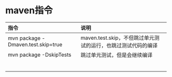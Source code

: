 # maven指令

| **指令** | **说明** |
| :--- | :--- |
| mvn package -Dmaven.test.skip=true | maven.test.skip，不但跳过单元测试的运行，也跳过测试代码的编译 |
| mvn package -DskipTests | 跳过单元测试，但是会继续编译 |
|  |  |
|  |  |
|  |  |
|  |  |
|  |  |
|  |  |



